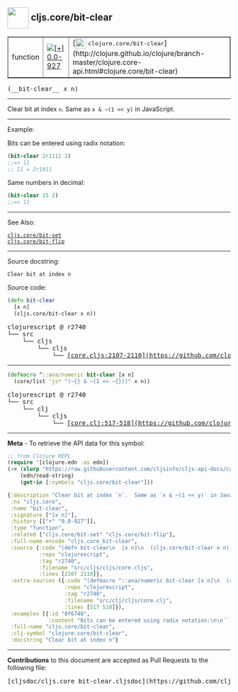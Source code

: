 ## <img width="48px" valign="middle" src="http://i.imgur.com/Hi20huC.png"> cljs.core/bit-clear

 <table border="1">
<tr>

<td>function</td>
<td><a href="https://github.com/cljsinfo/cljs-api-docs/tree/0.0-927"><img valign="middle" alt="[+] 0.0-927" src="https://img.shields.io/badge/+-0.0--927-lightgrey.svg"></a> </td>
<td>
[<img height="24px" valign="middle" src="http://i.imgur.com/1GjPKvB.png"> <samp>clojure.core/bit-clear</samp>](http://clojure.github.io/clojure/branch-master/clojure.core-api.html#clojure.core/bit-clear)
</td>
</tr>
</table>

 <samp>
(__bit-clear__ x n)<br>
</samp>

---

Clear bit at index `n`.  Same as `x & ~(1 << y)` in JavaScript.

---

Example:

Bits can be entered using radix notation:

```clj
(bit-clear 2r1111 2)
;;=> 11
;; 11 = 2r1011
```

Same numbers in decimal:

```clj
(bit-clear 15 2)
;;=> 11
```

---

See Also:

[`cljs.core/bit-set`](cljs.core_bit-set.md)<br>
[`cljs.core/bit-flip`](cljs.core_bit-flip.md)<br>

---

Source docstring:

```
Clear bit at index n
```

Source code:

```clj
(defn bit-clear
  [x n]
  (cljs.core/bit-clear x n))
```

 <pre>
clojurescript @ r2740
└── src
    └── cljs
        └── cljs
            └── <ins>[core.cljs:2107-2110](https://github.com/clojure/clojurescript/blob/r2740/src/cljs/cljs/core.cljs#L2107-L2110)</ins>
</pre>


---

```clj
(defmacro ^::ana/numeric bit-clear [x n]
  (core/list 'js* "(~{} & ~(1 << ~{}))" x n))
```

 <pre>
clojurescript @ r2740
└── src
    └── clj
        └── cljs
            └── <ins>[core.clj:517-518](https://github.com/clojure/clojurescript/blob/r2740/src/clj/cljs/core.clj#L517-L518)</ins>
</pre>

---

__Meta__ - To retrieve the API data for this symbol:

```clj
;; from Clojure REPL
(require '[clojure.edn :as edn])
(-> (slurp "https://raw.githubusercontent.com/cljsinfo/cljs-api-docs/catalog/cljs-api.edn")
    (edn/read-string)
    (get-in [:symbols "cljs.core/bit-clear"]))
```

```clj
{:description "Clear bit at index `n`.  Same as `x & ~(1 << y)` in JavaScript.",
 :ns "cljs.core",
 :name "bit-clear",
 :signature ["[x n]"],
 :history [["+" "0.0-927"]],
 :type "function",
 :related ["cljs.core/bit-set" "cljs.core/bit-flip"],
 :full-name-encode "cljs.core_bit-clear",
 :source {:code "(defn bit-clear\n  [x n]\n  (cljs.core/bit-clear x n))",
          :repo "clojurescript",
          :tag "r2740",
          :filename "src/cljs/cljs/core.cljs",
          :lines [2107 2110]},
 :extra-sources ({:code "(defmacro ^::ana/numeric bit-clear [x n]\n  (core/list 'js* \"(~{} & ~(1 << ~{}))\" x n))",
                  :repo "clojurescript",
                  :tag "r2740",
                  :filename "src/clj/cljs/core.clj",
                  :lines [517 518]}),
 :examples [{:id "0f6748",
             :content "Bits can be entered using radix notation:\n\n```clj\n(bit-clear 2r1111 2)\n;;=> 11\n;; 11 = 2r1011\n```\n\nSame numbers in decimal:\n\n```clj\n(bit-clear 15 2)\n;;=> 11\n```"}],
 :full-name "cljs.core/bit-clear",
 :clj-symbol "clojure.core/bit-clear",
 :docstring "Clear bit at index n"}

```

---

__Contributions__ to this document are accepted as Pull Requests to the following file:

 <pre>
[cljsdoc/cljs.core_bit-clear.cljsdoc](https://github.com/cljsinfo/cljs-api-docs/blob/master/cljsdoc/cljs.core_bit-clear.cljsdoc)
</pre>

